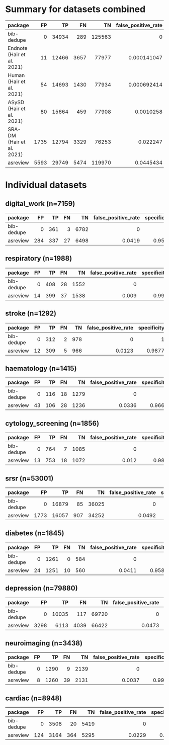 # Summary for datasets combined

| package                    |   FP |    TP |   FN |     TN |   false_positive_rate |   specificity |   sensitivity |   precision |       f1 |
|:---------------------------|-----:|------:|-----:|-------:|----------------------:|--------------:|--------------:|------------:|---------:|
| bib-dedupe                 |    0 | 34934 |  289 | 125563 |           0           |      1        |      0.991795 |    1        | 0.995881 |
| Endnote (Hair et al. 2021) |   11 | 12466 | 3657 |  77977 |           0.000141047 |      0.999859 |      0.773181 |    0.999118 | 0.871748 |
| Human (Hair et al. 2021)   |   54 | 14693 | 1430 |  77934 |           0.000692414 |      0.999308 |      0.911307 |    0.996338 | 0.951927 |
| ASySD (Hair et al. 2021)   |   80 | 15664 |  459 |  77908 |           0.0010258   |      0.998974 |      0.971531 |    0.994919 | 0.983086 |
| SRA-DM (Hair et al. 2021)  | 1735 | 12794 | 3329 |  76253 |           0.022247    |      0.977753 |      0.793525 |    0.880584 | 0.834791 |
| asreview                   | 5593 | 29749 | 5474 | 119970 |           0.0445434   |      0.955457 |      0.84459  |    0.841746 | 0.843166 |

# Individual datasets

## digital_work (n=7159)

| package    |   FP |   TP |   FN |   TN |   false_positive_rate |   specificity |   sensitivity |   precision |     f1 | runtime   |
|:-----------|-----:|-----:|-----:|-----:|----------------------:|--------------:|--------------:|------------:|-------:|:----------|
| bib-dedupe |    0 |  361 |    3 | 6782 |                0      |        1      |        0.9918 |      1      | 0.9959 | 0:01:04   |
| asreview   |  284 |  337 |   27 | 6498 |                0.0419 |        0.9581 |        0.9258 |      0.5427 | 0.6843 | 0:00:00   |

## respiratory (n=1988)

| package    |   FP |   TP |   FN |   TN |   false_positive_rate |   specificity |   sensitivity |   precision |     f1 | runtime   |
|:-----------|-----:|-----:|-----:|-----:|----------------------:|--------------:|--------------:|------------:|-------:|:----------|
| bib-dedupe |    0 |  408 |   28 | 1552 |                 0     |         1     |        0.9358 |      1      | 0.9668 | 0:00:18   |
| asreview   |   14 |  399 |   37 | 1538 |                 0.009 |         0.991 |        0.9151 |      0.9661 | 0.9399 | 0:00:00   |

## stroke (n=1292)

| package    |   FP |   TP |   FN |   TN |   false_positive_rate |   specificity |   sensitivity |   precision |     f1 | runtime   |
|:-----------|-----:|-----:|-----:|-----:|----------------------:|--------------:|--------------:|------------:|-------:|:----------|
| bib-dedupe |    0 |  312 |    2 |  978 |                0      |        1      |        0.9936 |      1      | 0.9968 | 0:00:07   |
| asreview   |   12 |  309 |    5 |  966 |                0.0123 |        0.9877 |        0.9841 |      0.9626 | 0.9732 | 0:00:00   |

## haematology (n=1415)

| package    |   FP |   TP |   FN |   TN |   false_positive_rate |   specificity |   sensitivity |   precision |     f1 | runtime   |
|:-----------|-----:|-----:|-----:|-----:|----------------------:|--------------:|--------------:|------------:|-------:|:----------|
| bib-dedupe |    0 |  116 |   18 | 1279 |                0      |        1      |        0.8657 |      1      | 0.928  | 0:00:11   |
| asreview   |   43 |  106 |   28 | 1236 |                0.0336 |        0.9664 |        0.791  |      0.7114 | 0.7491 | 0:00:00   |

## cytology_screening (n=1856)

| package    |   FP |   TP |   FN |   TN |   false_positive_rate |   specificity |   sensitivity |   precision |     f1 | runtime   |
|:-----------|-----:|-----:|-----:|-----:|----------------------:|--------------:|--------------:|------------:|-------:|:----------|
| bib-dedupe |    0 |  764 |    7 | 1085 |                 0     |         1     |        0.9909 |       1     | 0.9954 | 0:00:10   |
| asreview   |   13 |  753 |   18 | 1072 |                 0.012 |         0.988 |        0.9767 |       0.983 | 0.9798 | 0:00:00   |

## srsr (n=53001)

| package    |   FP |    TP |   FN |    TN |   false_positive_rate |   specificity |   sensitivity |   precision |     f1 | runtime   |
|:-----------|-----:|------:|-----:|------:|----------------------:|--------------:|--------------:|------------:|-------:|:----------|
| bib-dedupe |    0 | 16879 |   85 | 36025 |                0      |        1      |        0.995  |      1      | 0.9975 | 0:04:29   |
| asreview   | 1773 | 16057 |  907 | 34252 |                0.0492 |        0.9508 |        0.9465 |      0.9006 | 0.923  | 0:00:02   |

## diabetes (n=1845)

| package    |   FP |   TP |   FN |   TN |   false_positive_rate |   specificity |   sensitivity |   precision |     f1 | runtime   |
|:-----------|-----:|-----:|-----:|-----:|----------------------:|--------------:|--------------:|------------:|-------:|:----------|
| bib-dedupe |    0 | 1261 |    0 |  584 |                0      |        1      |        1      |      1      | 1      | 0:00:12   |
| asreview   |   24 | 1251 |   10 |  560 |                0.0411 |        0.9589 |        0.9921 |      0.9812 | 0.9866 | 0:00:00   |

## depression (n=79880)

| package    |   FP |    TP |   FN |    TN |   false_positive_rate |   specificity |   sensitivity |   precision |     f1 | runtime   |
|:-----------|-----:|------:|-----:|------:|----------------------:|--------------:|--------------:|------------:|-------:|:----------|
| bib-dedupe |    0 | 10035 |  117 | 69720 |                0      |        1      |        0.9885 |      1      | 0.9942 | 0:07:53   |
| asreview   | 3298 |  6113 | 4039 | 66422 |                0.0473 |        0.9527 |        0.6021 |      0.6496 | 0.625  | 0:00:04   |

## neuroimaging (n=3438)

| package    |   FP |   TP |   FN |   TN |   false_positive_rate |   specificity |   sensitivity |   precision |     f1 | runtime   |
|:-----------|-----:|-----:|-----:|-----:|----------------------:|--------------:|--------------:|------------:|-------:|:----------|
| bib-dedupe |    0 | 1290 |    9 | 2139 |                0      |        1      |        0.9931 |      1      | 0.9965 | 0:00:22   |
| asreview   |    8 | 1260 |   39 | 2131 |                0.0037 |        0.9963 |        0.97   |      0.9937 | 0.9817 | 0:00:00   |

## cardiac (n=8948)

| package    |   FP |   TP |   FN |   TN |   false_positive_rate |   specificity |   sensitivity |   precision |     f1 | runtime   |
|:-----------|-----:|-----:|-----:|-----:|----------------------:|--------------:|--------------:|------------:|-------:|:----------|
| bib-dedupe |    0 | 3508 |   20 | 5419 |                0      |        1      |        0.9943 |      1      | 0.9972 | 0:00:47   |
| asreview   |  124 | 3164 |  364 | 5295 |                0.0229 |        0.9771 |        0.8968 |      0.9623 | 0.9284 | 0:00:00   |


